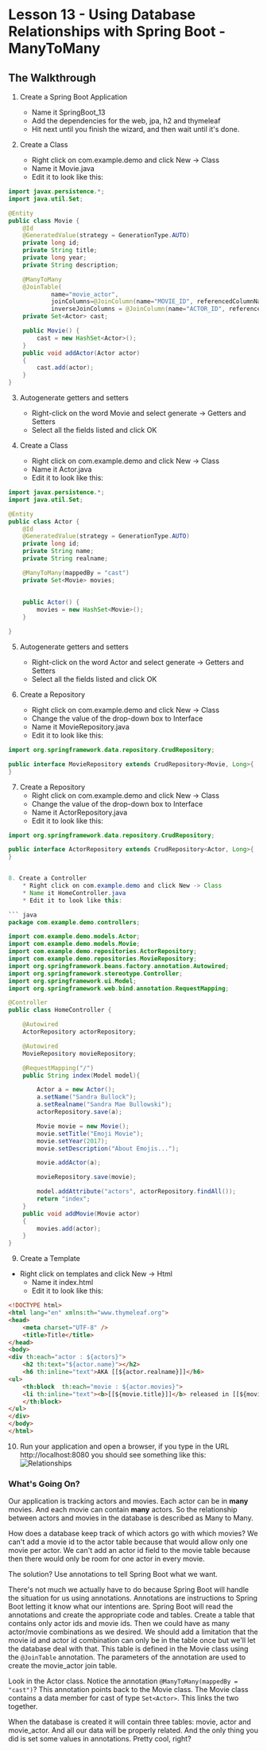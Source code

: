 # Lesson 13 - Using Database Relationships with Spring Boot - ManyToMany
## The Walkthrough

1. Create a Spring Boot Application
	* Name it SpringBoot_13
	* Add the dependencies for the web, jpa, h2 and thymeleaf
	* Hit next until you finish the wizard, and then wait until it's done.    

2. Create a Class
	* Right click on com.example.demo and click New -> Class
	* Name it Movie.java
	* Edit it to look like this:

```java
import javax.persistence.*;
import java.util.Set;

@Entity
public class Movie {
    @Id
    @GeneratedValue(strategy = GenerationType.AUTO)
    private long id;
    private String title;
    private long year;
    private String description;

    @ManyToMany
    @JoinTable(
            name="movie_actor",
            joinColumns=@JoinColumn(name="MOVIE_ID", referencedColumnName = "ID"),
            inverseJoinColumns = @JoinColumn(name="ACTOR_ID", referencedColumnName = "ID"))
    private Set<Actor> cast;

    public Movie() {
        cast = new HashSet<Actor>();
    }
    public void addActor(Actor actor)
    {
        cast.add(actor);
    }
}
```

3. Autogenerate getters and setters
	* Right-click on the word Movie and select generate -> Getters and Setters
	* Select all the fields listed and click OK

4. Create a Class
	* Right click on com.example.demo and click New -> Class
	* Name it Actor.java
	* Edit it to look like this:

```java
import javax.persistence.*;
import java.util.Set;

@Entity
public class Actor {
    @Id
    @GeneratedValue(strategy = GenerationType.AUTO)
    private long id;
    private String name;
    private String realname;

    @ManyToMany(mappedBy = "cast")
    private Set<Movie> movies;
    
    
    public Actor() {
        movies = new HashSet<Movie>();
    }

}
```

5. Autogenerate getters and setters
	* Right-click on the word Actor and select generate -> Getters and Setters
	* Select all the fields listed and click OK

6. Create a Repository
	* Right click on com.example.demo and click New -> Class
	* Change the value of the drop-down box to Interface
	* Name it MovieRepository.java
	* Edit it to look like this:

```java
import org.springframework.data.repository.CrudRepository;

public interface MovieRepository extends CrudRepository<Movie, Long>{
}
```

7. Create a Repository
	* Right click on com.example.demo and click New -> Class
	* Change the value of the drop-down box to Interface
	* Name it ActorRepository.java
	* Edit it to look like this:
```java
import org.springframework.data.repository.CrudRepository;

public interface ActorRepository extends CrudRepository<Actor, Long>{
}


8. Create a Controller
	* Right click on com.example.demo and click New -> Class
	* Name it HomeController.java
	* Edit it to look like this:

``` java
package com.example.demo.controllers;

import com.example.demo.models.Actor;
import com.example.demo.models.Movie;
import com.example.demo.repositories.ActorRepository;
import com.example.demo.repositories.MovieRepository;
import org.springframework.beans.factory.annotation.Autowired;
import org.springframework.stereotype.Controller;
import org.springframework.ui.Model;
import org.springframework.web.bind.annotation.RequestMapping;

@Controller
public class HomeController {

    @Autowired
    ActorRepository actorRepository;

    @Autowired
    MovieRepository movieRepository;

    @RequestMapping("/")
    public String index(Model model){

        Actor a = new Actor();
        a.setName("Sandra Bullock");
        a.setRealname("Sandra Mae Bullowski");
        actorRepository.save(a);

        Movie movie = new Movie();
        movie.setTitle("Emoji Movie");
        movie.setYear(2017);
        movie.setDescription("About Emojis...");

        movie.addActor(a);

        movieRepository.save(movie);

        model.addAttribute("actors", actorRepository.findAll());
        return "index";
    }
    public void addMovie(Movie actor)
    {
        movies.add(actor);
    }
}

```

9. Create a Template
  * Right click on templates and click New -> Html
	* Name it index.html
	* Edit it to look like this:

```html
<!DOCTYPE html>
<html lang="en" xmlns:th="www.thymeleaf.org">
<head>
    <meta charset="UTF-8" />
    <title>Title</title>
</head>
<body>
<div th:each="actor : ${actors}">
    <h2 th:text="${actor.name}"></h2>
    <h6 th:inline="text">AKA [[${actor.realname}]]</h6>
<ul>
    <th:block  th:each="movie : ${actor.movies}">
    <li th:inline="text"><b>[[${movie.title}]]</b> released in [[${movie.year}]].</li>
    </th:block>
</ul>
</div>
</body>
</html>
```

10. Run your application and open a browser, if you type in the URL http://localhost:8080 you should see something like this:
![Relationships](img/Lesson13.png)


### What's Going On?

Our application is tracking actors and movies. Each actor can be in **many** movies. And each movie can contain **many** actors. So the relationship between actors and movies in the database is described as Many to Many.

How does a database keep track of which actors go with which movies? We can't add a movie id to the actor table because that would allow only one movie per actor. We can't add an actor id field to the movie table because then there would only be room for one actor in every movie.

The solution? Use annotations to tell Spring Boot what we want.

There's not much we actually have to do because Spring Boot will handle the situation for us using annotations. Annotations are instructions to Spring Boot letting it know what our intentions are. Spring Boot will read the annotations and create the appropriate code and tables. Create a table that contains only actor ids and movie ids. Then we could have as many actor/movie combinations as we desired. We should add a limitation that the movie id and actor id combination can only be in the table once but we'll let the database deal with that. This table is defined in the Movie class using the ```@JoinTable``` annotation. The parameters of the annotation are used to create the movie_actor join table.

Look in the Actor class. Notice the annotation ```@ManyToMany(mappedBy = "cast")```? This annotation points back to the Movie class. The Movie class contains a data member for cast of type ```Set<Actor>```. This links the two together.

When the database is created it will contain three tables: movie, actor and movie_actor. And all our data will be properly related. And the only thing you did is set some values in annotations. Pretty cool, right?
